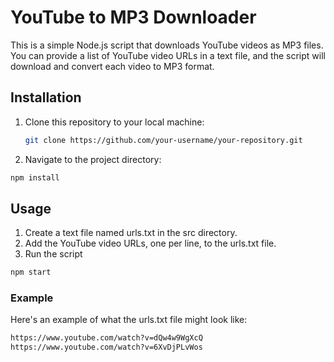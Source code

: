 # YouTube to MP3 Downloader

This is a simple Node.js script that downloads YouTube videos as MP3 files. You can provide a list of YouTube video URLs in a text file, and the script will download and convert each video to MP3 format.

## Installation

1. Clone this repository to your local machine:
   ```bash
   git clone https://github.com/your-username/your-repository.git
    ```
2. Navigate to the project directory:

```bash
npm install
```

## Usage

1. Create a text file named urls.txt in the src directory.
2. Add the YouTube video URLs, one per line, to the urls.txt file.
3. Run the script

```bash
npm start
```

### Example

Here's an example of what the urls.txt file might look like:

```bash
https://www.youtube.com/watch?v=dQw4w9WgXcQ
https://www.youtube.com/watch?v=6XvDjPLvWos

```